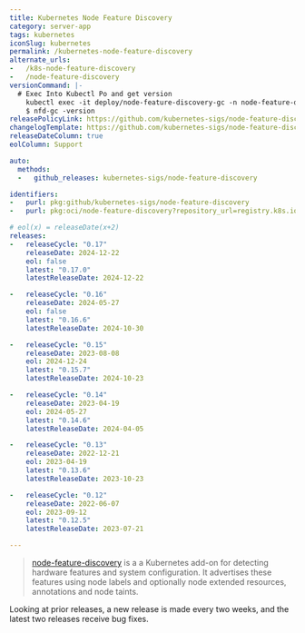 ```yaml
---
title: Kubernetes Node Feature Discovery
category: server-app
tags: kubernetes
iconSlug: kubernetes
permalink: /kubernetes-node-feature-discovery
alternate_urls:
-   /k8s-node-feature-discovery
-   /node-feature-discovery
versionCommand: |-
  # Exec Into Kubectl Po and get version
    kubectl exec -it deploy/node-feature-discovery-gc -n node-feature-delivery -- bash
    $ nfd-gc -version
releasePolicyLink: https://github.com/kubernetes-sigs/node-feature-discovery/releases
changelogTemplate: https://github.com/kubernetes-sigs/node-feature-discovery/releases/tag/v__LATEST__
releaseDateColumn: true
eolColumn: Support

auto:
  methods:
  -   github_releases: kubernetes-sigs/node-feature-discovery

identifiers:
-   purl: pkg:github/kubernetes-sigs/node-feature-discovery
-   purl: pkg:oci/node-feature-discovery?repository_url=registry.k8s.io/nfd

# eol(x) = releaseDate(x+2)
releases:
-   releaseCycle: "0.17"
    releaseDate: 2024-12-22
    eol: false
    latest: "0.17.0"
    latestReleaseDate: 2024-12-22

-   releaseCycle: "0.16"
    releaseDate: 2024-05-27
    eol: false
    latest: "0.16.6"
    latestReleaseDate: 2024-10-30

-   releaseCycle: "0.15"
    releaseDate: 2023-08-08
    eol: 2024-12-24
    latest: "0.15.7"
    latestReleaseDate: 2024-10-23

-   releaseCycle: "0.14"
    releaseDate: 2023-04-19
    eol: 2024-05-27
    latest: "0.14.6"
    latestReleaseDate: 2024-04-05

-   releaseCycle: "0.13"
    releaseDate: 2022-12-21
    eol: 2023-04-19
    latest: "0.13.6"
    latestReleaseDate: 2023-10-23

-   releaseCycle: "0.12"
    releaseDate: 2022-06-07
    eol: 2023-09-12
    latest: "0.12.5"
    latestReleaseDate: 2023-07-21

---
```


> [node-feature-discovery](https://kubernetes-sigs.github.io/node-feature-discovery/) is a a Kubernetes add-on for
> detecting hardware features and system configuration. It advertises these features using node labels and optionally
> node extended resources, annotations and node taints.

Looking at prior releases, a new release is made every two weeks, and the latest two releases receive bug fixes.

